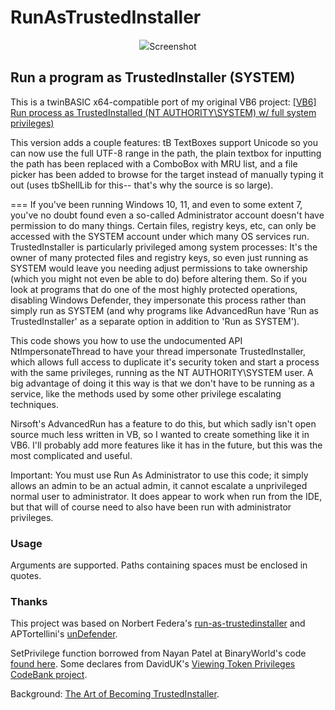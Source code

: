 # RunAsTrustedInstaller
<p align=center>
<img src=https://i.imgur.com/lTrx8hY.jpg>Screenshot</img>
</p>

## Run a program as TrustedInstaller (SYSTEM)

This is a twinBASIC x64-compatible port of my original VB6 project: [[VB6] Run process as TrustedInstalled (NT AUTHORITY\SYSTEM) w/ full system privileges)](https://www.vbforums.com/showthread.php?895287-VB6-Run-process-as-TrustedInstalled-(NT-AUTHORITY-SYSTEM)-w-full-system-privileges)

This version adds a couple features: tB TextBoxes support Unicode so you can now use the full UTF-8 range in the path, the plain textbox for inputting the path has been replaced with a ComboBox with MRU list, and a file picker has been added to browse for the target instead of manually typing it out (uses tbShellLib for this-- that's why the source is so large). 

===
If you've been running Windows 10, 11, and even to some extent 7, you've no doubt found even a so-called Administrator account doesn't have permission to do many things. Certain files, registry keys, etc, can only be accessed with the SYSTEM account under which many OS services run. TrustedInstaller is particularly privileged among system processes: It's the owner of many protected files and registry keys, so even just running as SYSTEM would leave you needing adjust permissions to take ownership (which you might not even be able to do) before altering them. So if you look at programs that do one of the most highly protected operations, disabling Windows Defender, they impersonate this process rather than simply run as SYSTEM (and why programs like AdvancedRun have 'Run as TrustedInstaller' as a separate option in addition to 'Run as SYSTEM').

This code shows you how to use the undocumented API NtImpersonateThread to have your thread impersonate TrustedInstaller, which allows full access to duplicate it's security token and start a process with the same privileges, running as the NT AUTHORITY\SYSTEM user. A big advantage of doing it this way is that we don't have to be running as a service, like the methods used by some other privilege escalating techniques.

Nirsoft's AdvancedRun has a feature to do this, but which sadly isn't open source much less written in VB, so I wanted to create something like it in VB6. I'll probably add more features like it has in the future, but this was the most complicated and useful.

Important: You must use Run As Administrator to use this code; it simply allows an admin to be an actual admin, it cannot escalate a unprivileged normal user to administrator. It does appear to work when run from the IDE, but that will of course need to also have been run with administrator privileges. 

### Usage

Arguments are supported. Paths containing spaces must be enclosed in quotes.

### Thanks

This project was based on Norbert Federa's [run-as-trustedinstaller](https://github.com/nfedera/run-as-trustedinstaller) and APTortellini's [unDefender](https://github.com/APTortellini/unDefender).

SetPrivilege function borrowed from Nayan Patel at BinaryWorld's code [found here](https://binaryworld.net/main/CodeDetail.aspx?CodeId=3744). Some declares from DavidUK's [Viewing Token Privileges CodeBank project](https://www.vbforums.com/showthread.php?863511-Viewing-Token-Privileges).

Background: [The Art of Becoming TrustedInstaller](https://www.tiraniddo.dev/2017/08/the-art-of-becoming-trustedinstaller.html). 
